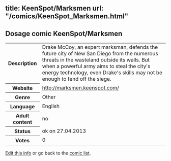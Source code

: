 title: KeenSpot/Marksmen
url: "/comics/KeenSpot_Marksmen.html"
---
Dosage comic KeenSpot/Marksmen
-----------------------------------------

<p id="msg"></p>
<script type="text/javascript">
if (window.location.search === '?edit_info_mail=sent_ok') {
  var elem = document.getElementById("msg");
  elem.innerHTML = 'Edited information sucessfully sent.';
  elem.className = 'ok';
}
</script>
<table class="comicinfo">
<tr>
<th>Description</th><td>Drake McCoy, an expert marksman, defends the future city of New San Diego from the numerous threats in the wasteland outside its walls. But when a powerful army aims to steal the city's energy technology, even Drake's skills may not be enough to fend off the siege.</td>
</tr>
<tr>
<th>Website</th><td><a href="http://marksmen.keenspot.com/">http://marksmen.keenspot.com/</a></td>
</tr>
<tr>
<th>Genre</th><td>Other</td>
</tr>
<tr>
<th>Language</th><td>English</td>
</tr>
<tr>
<th>Adult content</th><td>no</td>
</tr>
<tr>
<th>Status</th><td>ok on 27.04.2013</td>
</tr>
<tr>
<th>Votes</th><td>0</td>
</tr>
</table>

[Edit this info](KeenSpot_Marksmen_edit.html) or go back to the [comic list](../comic-index.html).

